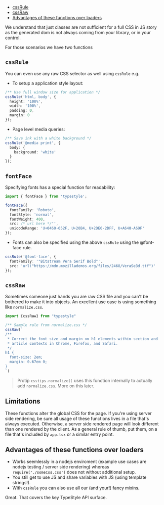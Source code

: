 * [cssRule](/#/raw/-cssrule-)
* [cssRaw](/#/raw/-cssraw-)
* [Advantages of these functions over loaders](/#/raw/advantages-of-these-functions-over-loaders)

We understand that just classes are not sufficient for a full CSS in JS story as the generated dom is not always coming from your library, or in your control.

For those scenarios we have two functions 

## `cssRule`

You can even use any raw CSS selector as well using `cssRule` e.g.

* To setup a application style layout:

```ts
/** Use full window size for application */
cssRule('html, body', {
  height: '100%',
  width: '100%',
  padding: 0,
  margin: 0
});
```

* Page level media queries:

```ts
/** Save ink with a white background */
cssRule('@media print', {
  body: {
    background: 'white'
  }
});
```


## `fontFace`

Specifying fonts has a special function for readability:

```ts
import { fontFace } from 'typestyle';

fontFace({
  fontFamily: 'Roboto',
  fontStyle: 'normal',
  fontWeight: 400,
  src: /* url here */'',
  unicodeRange: 'U+0460-052F, U+20B4, U+2DE0-2DFF, U+A640-A69F'
});
```

* Fonts can also be specified using the above ```cssRule``` using the @font-face rule.

```ts
cssRule('@font-face', {
  fontFamily: '"Bitstream Vera Serif Bold"',
  src: 'url("https://mdn.mozillademos.org/files/2468/VeraSeBd.ttf")'
});
```

## `cssRaw`

Sometimes someone just hands you are raw CSS file and you can't be bothered to make it into objects. An excellent use case is using something like `normalize.css`.

```ts
import {cssRaw} from "typestyle"

/** Sample rule from normalize.css */
cssRaw(`
/**
 * Correct the font size and margin on h1 elements within section and
 * article contexts in Chrome, Firefox, and Safari.
 */
h1 {
  font-size: 2em;
  margin: 0.67em 0;
}
`)
```

> Protip `csstips.normalize()` uses this function internally to actually add `normalize.css`. More on this later.

## Limitations

These functions alter the global CSS for the page. If you're using server side rendering, be sure all usage of these functions lives in a file that's always executed. Otherwise, a server side rendered page will look different than one rendered by the client. As a general rule of thumb, put them, on a file that's included by `app.tsx` or a similar entry point.

## Advantages of these functions over loaders 

* Works seemlessly in a nodejs enviroment (example use cases are nodejs testing / server side rendering) whereas `require('./someCss.css')` does not without additional setup.
* You still get to use JS and share variables with JS (using template strings!).
* With `cssRule` you can also use all our (and your!) fancy mixins.

Great. That covers the key TypeStyle API surface.
